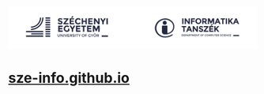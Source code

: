 ![](https://raw.githubusercontent.com/sze-info/sze-info.github.io/main/docs/img/infologo02.svg)
# [sze-info.github.io](https://sze-info.github.io/)
